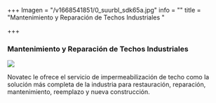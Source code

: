 +++
Imagen = "/v1668541851/0_suurbl_sdk65a.jpg"
info = ""
title = "Mantenimiento y Reparación de Techos Industriales "

+++
### Mantenimiento y Reparación de Techos Industriales

![](https://res.cloudinary.com/novatec/v1668541851/0_suurbl_sdk65a.jpg)

Novatec le ofrece el servicio de impermeabilización de techo como la solución más completa de la industria para restauración, reparación, mantenimiento, reemplazo y nueva construcción.